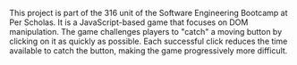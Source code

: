 This project is part of the 316 unit of the Software Engineering Bootcamp at Per Scholas. It is a JavaScript-based game that focuses on DOM manipulation. The game challenges players to "catch" a moving button by clicking on it as quickly as possible. Each successful click reduces the time available to catch the button, making the game progressively more difficult.

